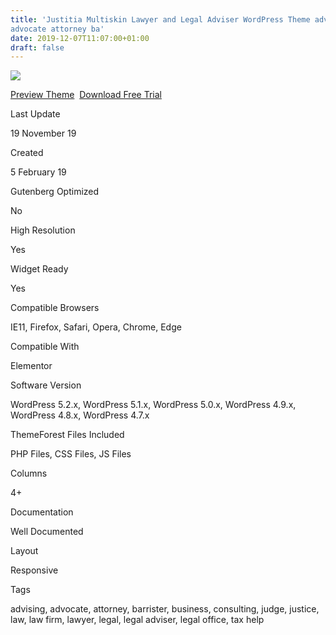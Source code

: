 ```yaml
---
title: 'Justitia Multiskin Lawyer and Legal Adviser WordPress Theme advising
advocate attorney ba'
date: 2019-12-07T11:07:00+01:00
draft: false
---
```


[![](https://4.bp.blogspot.com/-Dl_CQVZzTH4/Xet5m_BkLVI/AAAAAAAAFmY/ZQ8j_uRRapcy5MCLgw5kqqsaes6UTyUeQCLcBGAsYHQ/s400/justitia-multiskin-lawyer-a-legal-adviser-wordpress-theme-download.jpg)](https://4.bp.blogspot.com/-Dl_CQVZzTH4/Xet5m_BkLVI/AAAAAAAAFmY/ZQ8j_uRRapcy5MCLgw5kqqsaes6UTyUeQCLcBGAsYHQ/s1600/justitia-multiskin-lawyer-a-legal-adviser-wordpress-theme-download.jpg)

[Preview Theme](https://fxtheme.com/item/justitia-multiskin-lawyer-legal-adviser-wordpress-theme/23198818?s_do=preview "live Preview Justitia | Multiskin Lawyer & Legal Adviser WordPress Theme")  [Download Free Trial](https://fxtheme.com/item/justitia-multiskin-lawyer-legal-adviser-wordpress-theme/23198818?s_do=theme5936.zip "Downnload Free Trial Justitia | Multiskin Lawyer & Legal Adviser WordPress Theme")

Last Update

19 November 19

Created

5 February 19

Gutenberg Optimized

No

High Resolution

Yes

Widget Ready

Yes

Compatible Browsers

IE11, Firefox, Safari, Opera, Chrome, Edge

Compatible With

Elementor

Software Version

WordPress 5.2.x, WordPress 5.1.x, WordPress 5.0.x, WordPress 4.9.x, WordPress 4.8.x, WordPress 4.7.x

ThemeForest Files Included

PHP Files, CSS Files, JS Files

Columns

4+

Documentation

Well Documented

Layout

Responsive

Tags

advising, advocate, attorney, barrister, business, consulting, judge, justice, law, law firm, lawyer, legal, legal adviser, legal office, tax help